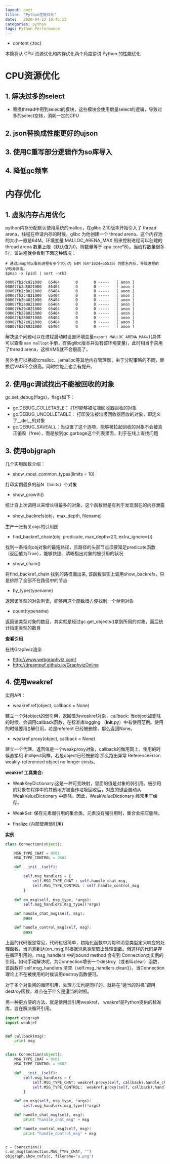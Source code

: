 ```yaml
---
layout: post
title:  "Python性能优化"
date:   2020-04-23 10:45:12
categories: python
tags: Python Performance 
---
```


* content
{:toc}

本篇将从 CPU 资源优化和内存优化两个角度讲讲 Python 的性能优化







# CPU资源优化

## 1. 解决过多的select

* 替换thread中用到select的模块，这些模块会使用增量select的逻辑，导致过多的select空转，消耗一定的CPU

## 2. json替换成性能更好的ujson

## 3. 使用C重写部分逻辑作为so库导入

## 4. 降低gc频率



# 内存优化

## 1. 虚拟内存占用优化

python内存分配默认使用系统的malloc，在glibc 2.10版本开始引入了 thread arena，线程在申请内存的时候，glibc 为他创建一个 thread arena，这个内存池的大小一般是64M。环境变量 MALLOC_ARENA_MAX 用来控制进程可以创建的 thread arena 数量上限（默认值为0，则数量等于 cpu core*8）。当线程数量很多时，该进程就会看到下面这种情况：

```
# 通过pmap可以看到进程有多个大小为 64M（64*1024=65536）的匿名内存，导致进程的VMS非常高。
$pmap -x [pid] | sort -nrk2

00007fb2dc021000   65404       0       0 -----   [ anon ]
00007fb2d8021000   65404       0       0 -----   [ anon ]
00007fb2c8021000   65404       0       0 -----   [ anon ]
00007fb2c4021000   65404       0       0 -----   [ anon ]
00007fb2b4021000   65404       0       0 -----   [ anon ]
00007fb2a0021000   65404       0       0 -----   [ anon ]
00007fb294021000   65404       0       0 -----   [ anon ]
00007fb288021000   65404       0       0 -----   [ anon ]
00007fb280021000   65404       0       0 -----   [ anon ]
00007fb27c021000   65404       0       0 -----   [ anon ]
00007fb278021000   65404       0       0 -----   [ anon ]
```

解决这个问题可以在进程启动时设置环境变量`export MALLOC_ARENA_MAX=1`(具体可以查看 `man mallopt`手册，有些glibc版本并没有该环境变量)，此时相当于禁用了thread arena，这样VMS就不会很高了。

另外也可以换成tcmalloc、jemalloc等其他内存管理器，由于分配策略的不同，替换后VMS不会很高。同时性能上也会有提升。

## 2. 使用gc调试找出不能被回收的对象

gc.set_debug(flags)，flags如下：

* gc.DEBUG_COLLETABLE： 打印能够被垃圾回收器回收的对象
* gc.DEBUG_UNCOLLETABLE： 打印没法被垃圾回收器回收的对象，即定义了__del__的对象
* gc.DEBUG_SAVEALL：当设置了这个选项，能够被拉起回收的对象不会被真正销毁（free），而是放到gc.garbage这个列表里面，利于在线上查找问题

## 3. 使用objgraph

几个实用函数介绍：

* show_most_common_types(limits = 10)

打印实例最多的前N（limits）个对象

* show_growth()

统计自上次调用以来增长得最多的对象，这个函数很是有利于发现潜在的内存泄露

* show_backrefs(obj，max_depth, filename)

生产一张有关objs的引用图

* find_backref_chain(obj, predicate, max_depth=20, extra_ignore=())

找到一条指向obj对象的最短路径，且路径的头部节点须要知足predicate函数 （返回值为True），能够快捷、清晰指出对象的被引用的状况

* show_chain()

将find_backref_chain 找到的路径画出来, 该函数事实上调用show_backrefs，只是排除了全部不在路径中的节点

* by_type(typename)

返回该类型的对象列表，能够用这个函数很方便找到一个单例对象

* count(typename)

返回该类型对象的数目，其实就是经过gc.get_objects()拿到所用的对象，而后统计指定类型的数目

**查看引用**

在线Graphviz渲染

* http://www.webgraphviz.com/
* http://dreampuf.github.io/GraphvizOnline


## 4. 使用weakref

实用API：

* weakref.ref(object, callback = None)

建立一个对object的弱引用，返回值为weakref对象，callback: 当object被删除的时候，会调用callback函数，在标准库logging （__init__.py）中有使用范例。使用的时候要用()解引用，若是referent 已经被删除，那么返回None。

* weakref.proxy(object, callback = None)

建立一个代理，返回值是一个weakproxy对象，callback的做用同上。使用的时候直接用 和object同样，若是object已经被删除 那么跑出异常   ReferenceError: weakly-referenced object no longer exists。


**weakref 工具集合:**

* WeakKeyDictionary:这是一种可变映射，里面的值是对象的弱引用。被引用的对象在程序中的其他地方被当作垃圾回收后，对应的键会自动从 WeakValueDictionary 中删除。因此，WeakValueDictionary 经常用于缓存。

* WeakSet: 保存元素弱引用的集合类。元素没有强引用时，集合会把它删除。

* finalize (内部使用弱引用)

**实例**

```python
class Connection(object):

    MSG_TYPE_CHAT = 0X01
    MSG_TYPE_CONTROL = 0X02

    def __init__(self):

        self.msg_handlers = {
            self.MSG_TYPE_CHAT : self.handle_chat_msg,
            self.MSG_TYPE_CONTROL : self.handle_control_msg
        }
 
    def on_msg(self, msg_type, *args):
        self.msg_handlers[msg_type](*args)

    def handle_chat_msg(self, msg):
        pass

    def handle_control_msg(self, msg):
        pass
```


上面的代码很是常见，代码也很简单，初始化函数中为每种消息类型定义响应的处理函数，当消息到达(on_msg)时根据消息类型取出处理函数。但这样的代码是存在循环引用的，msg_handlers 中的bound method 会有到 Connection类实例的引用。如何手动解决呢，为Connection增长一个destroy（或者叫clear）函数，该函数将 self.msg_handlers 清空（self.msg_handlers.clear()）。当Connection理论上不在被使用的时候调用destroy函数便可。

对于多个对象间的循环引用，处理方法也是同样的，就是在“适当的时机”调用destroy函数，难点在于什么是适当的时机。

另一种更方便的方法，就是使用弱引用weakref， weakref是Python提供的标准库，旨在解决循环引用。

```python
import objgraph
import weakref


def callback(msg):
    print msg


class Connection(object):
    MSG_TYPE_CHAT = 0X01
    MSG_TYPE_CONTROL = 0X02

    def __init__(self):
        self.msg_handlers = {
            self.MSG_TYPE_CHAT: weakref.proxy(self, callback).handle_chat_msg,
            self.MSG_TYPE_CONTROL:  weakref.proxy(self, callback).handle_control_msg,
        }

    def on_msg(self, msg_type, *args):
        self.msg_handlers[msg_type](*args)

    def handle_chat_msg(self, msg):
        print "handle_chat_msg" + msg

    def handle_control_msg(self, msg):
        print "handle_control_msg" + msg


c = Connection()
c.on_msg(Connection.MSG_TYPE_CHAT, "")
objgraph.show_refs(c, filename="a.png")
````
